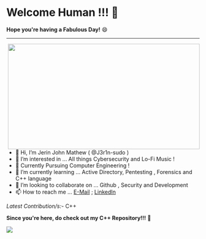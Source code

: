 # Welcome Human !!! 👋

**Hope you're having a Fabulous Day!** 😄
- - - -

<img src="https://user-images.githubusercontent.com/71806917/113606471-b1930e00-9665-11eb-9b06-6b214bf67b5f.gif" align="right" height="275" width="500">

- 👋 Hi, I’m Jerin John Mathew ( @J3r1n-sudo )
- 👀 I’m interested in ... All things Cybersecurity and Lo-Fi Music !
- 📝 Currently Pursuing Computer Engineering !
- 🌱 I’m currently learning ... Active Directory, Pentesting , Forensics and C++ language
- 💞️ I’m looking to collaborate on ... Github , Security and Development
- 📫 How to reach me ... [E-Mail](jerinjohnmathew200060@gmail.com) ; [LinkedIn](https://www.linkedin.com/in/jerin-john-mathew-7a20b7134)


*Latest Contribution/s:-*  C++

**Since you're here, do check out my C++ Repository!!!** 🙂 

![](https://komarev.com/ghpvc/?username=J3r1n-sudo&label=👁️+PROFILE+VIEWS&color=brightgreen)

<!---
J3r1n-sudo/J3r1n-sudo is a ✨ special ✨ repository because its `README.md` (this file) appears on your GitHub profile.
You can click the Preview link to take a look at your changes.  other gif links : **https://media.giphy.com/media/fwbZnTftCXVocKzfxR/giphy.gif**
--->

